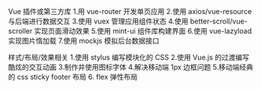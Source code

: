 ﻿Vue 插件或第三方库
1.用 vue-router 开发单页应用
2.使用 axios/vue-resource 与后端进行数据交互
3.使用 vuex 管理应用组件状态
4.使用 better-scroll/vue-scroller 实现页面滑动效果
5.使用 mint-ui 组件库构建界面
6.使用 vue-lazyload 实现图片惰加载
7.使用 mockjs 模拟后台数据接口

样式/布局/效果相关
1.使用 stylus 编写模块化的 CSS
2.使用 Vue.js 的过渡编写酷炫的交互动画
3.制作并使用图标字体
4.解决移动端 1px 边框问题
5.移动端经典的 css sticky footer 布局
6. flex 弹性布局